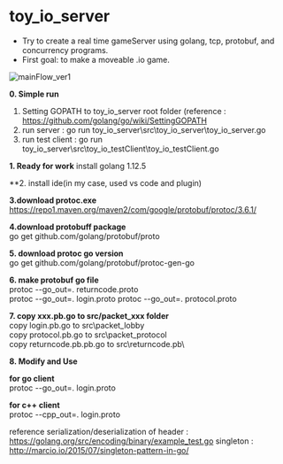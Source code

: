 # toy_io_server
- Try to create a real time gameServer using golang, tcp, protobuf, and concurrency programs.
- First goal: to make a moveable .io game. 

![mainFlow_ver1](https://user-images.githubusercontent.com/8508812/59664539-34767a80-91ec-11e9-9183-657a4e991eaa.jpg)


**0. Simple run**
1. Setting GOPATH to toy_io_server root folder (reference : https://github.com/golang/go/wiki/SettingGOPATH  
2. run server : go run toy_io_server\src\toy_io_server\toy_io_server.go  
3. run test client : go run toy_io_server\src\toy_io_testClient\toy_io_testClient.go  
  
**1. Ready for work**
install golang 1.12.5

**2. install ide(in my case, used vs code and plugin)

**3.download protoc.exe**  
https://repo1.maven.org/maven2/com/google/protobuf/protoc/3.6.1/ 

**4.download protobuff package**  
go get github.com/golang/protobuf/proto

**5. download protoc go version**  
go get github.com/golang/protobuf/protoc-gen-go

**6. make protobuf go file**  
protoc --go_out=. returncode.proto  
protoc --go_out=. login.proto 
protoc --go_out=. protocol.proto  
    
**7. copy xxx.pb.go to src/packet_xxx folder**  
copy login.pb.go to src\packet_lobby\
copy protocol.pb.go to src\packet_protocol\
copy returncode.pb.pb.go to src\returncode.pb\
  
**8. Modify and Use**    


**for go client**  
protoc --go_out=. login.proto


**for c++ client**  
protoc --cpp_out=. login.proto







reference
serialization/deserialization of header : https://golang.org/src/encoding/binary/example_test.go
singleton : http://marcio.io/2015/07/singleton-pattern-in-go/
